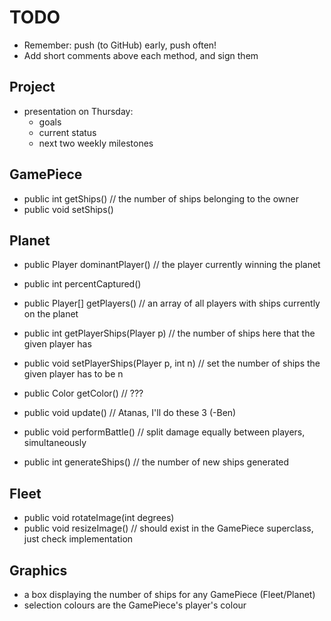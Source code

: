 TODO
====

* Remember: push (to GitHub) early, push often!
* Add short comments above each method, and sign them



Project
-------

* presentation on Thursday:
  - goals
  - current status
  - next two weekly milestones

GamePiece
---------

* public int getShips() // the number of ships belonging to the owner
* public void setShips()

Planet
------

* public Player dominantPlayer() // the player currently winning the planet
* public int percentCaptured()
* public Player[] getPlayers() // an array of all players with ships currently on the planet
* public int getPlayerShips(Player p) // the number of ships here that the given player has
* public void setPlayerShips(Player p, int n) // set the number of ships the given player has to be n
* public Color getColor() // ???

* public void update() // Atanas, I'll do these 3 (-Ben)
* public void performBattle() // split damage equally between players,
  simultaneously
* public int generateShips() // the number of new ships generated


Fleet
-----

* public void rotateImage(int degrees)
* public void resizeImage() // should exist in the GamePiece superclass,
  just check implementation

Graphics
--------

* a box displaying the number of ships for any GamePiece (Fleet/Planet)
* selection colours are the GamePiece's player's colour


